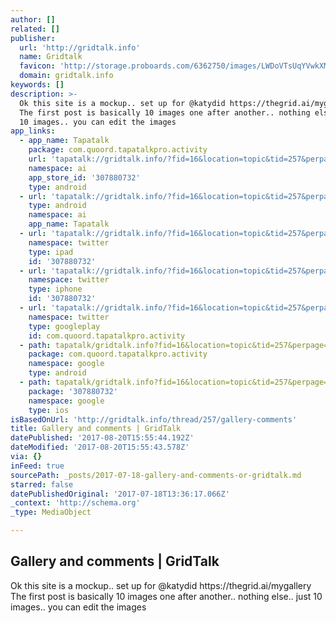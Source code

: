 ```yaml
---
author: []
related: []
publisher:
  url: 'http://gridtalk.info'
  name: Gridtalk
  favicon: 'http://storage.proboards.com/6362750/images/LWDoVTsUqYVwkXMNmswQ.ico'
  domain: gridtalk.info
keywords: []
description: >-
  Ok this site is a mockup.. set up for @katydid https://thegrid.ai/mygallery
  The first post is basically 10 images one after another.. nothing else.. just
  10 images.. you can edit the images
app_links:
  - app_name: Tapatalk
    package: com.quoord.tapatalkpro.activity
    url: 'tapatalk://gridtalk.info/?fid=16&location=topic&tid=257&perpage=15&page=1'
    namespace: ai
    app_store_id: '307880732'
    type: android
  - url: 'tapatalk://gridtalk.info/?fid=16&location=topic&tid=257&perpage=15&page=1'
    type: android
    namespace: ai
    app_name: Tapatalk
  - url: 'tapatalk://gridtalk.info/?fid=16&location=topic&tid=257&perpage=15&page=1'
    namespace: twitter
    type: ipad
    id: '307880732'
  - url: 'tapatalk://gridtalk.info/?fid=16&location=topic&tid=257&perpage=15&page=1'
    namespace: twitter
    type: iphone
    id: '307880732'
  - url: 'tapatalk://gridtalk.info/?fid=16&location=topic&tid=257&perpage=15&page=1'
    namespace: twitter
    type: googleplay
    id: com.quoord.tapatalkpro.activity
  - path: tapatalk/gridtalk.info?fid=16&location=topic&tid=257&perpage=15&page=1
    package: com.quoord.tapatalkpro.activity
    namespace: google
    type: android
  - path: tapatalk/gridtalk.info?fid=16&location=topic&tid=257&perpage=15&page=1
    package: '307880732'
    namespace: google
    type: ios
isBasedOnUrl: 'http://gridtalk.info/thread/257/gallery-comments'
title: Gallery and comments | GridTalk
datePublished: '2017-08-20T15:55:44.192Z'
dateModified: '2017-08-20T15:55:43.578Z'
via: {}
inFeed: true
sourcePath: _posts/2017-07-18-gallery-and-comments-or-gridtalk.md
starred: false
datePublishedOriginal: '2017-07-18T13:36:17.066Z'
_context: 'http://schema.org'
_type: MediaObject

---
```

<article style=""><h1>Gallery and comments | GridTalk</h1><p>Ok this site is a mockup.. set up for @katydid https://thegrid.ai/mygallery The first post is basically 10 images one after another.. nothing else.. just 10 images.. you can edit the images</p></article>